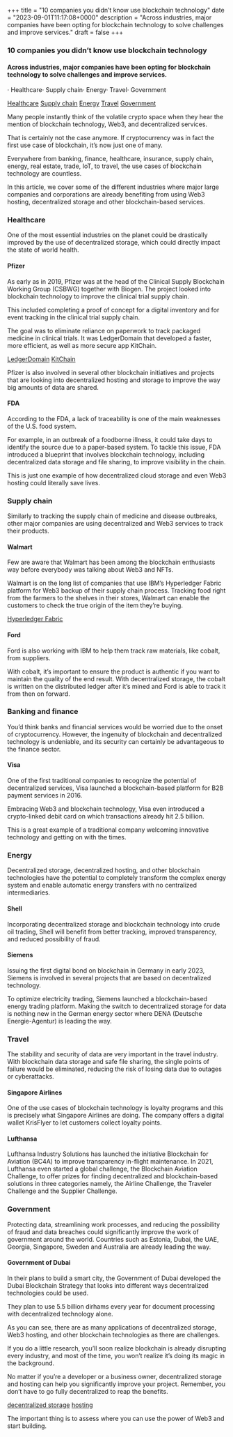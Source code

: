 +++
title = "10 companies you didn’t know use blockchain technology"
date = "2023-09-01T11:17:08+0000"
description = "Across industries, major companies have been opting for blockchain technology to solve challenges and improve services."
draft = false
+++

### 10 companies you didn’t know use blockchain technology


#### Across industries, major companies have been opting for blockchain technology to solve challenges and improve services.


· Healthcare· Supply chain· Energy· Travel· Government

[Healthcare](#324b)
[Supply chain](#f916)
[Energy](#fbad)
[Travel](#f8b5)
[Government](#9a89)

Many people instantly think of the volatile crypto space when they hear the mention of blockchain technology, Web3, and decentralized services.


That is certainly not the case anymore. If cryptocurrency was in fact the first use case of blockchain, it’s now just one of many.


Everywhere from banking, finance, healthcare, insurance, supply chain, energy, real estate, trade, IoT, to travel, the use cases of blockchain technology are countless.


In this article, we cover some of the different industries where major large companies and corporations are already benefiting from using Web3 hosting, decentralized storage and other blockchain-based services.


### Healthcare


One of the most essential industries on the planet could be drastically improved by the use of decentralized storage, which could directly impact the state of world health.


#### Pfizer


As early as in 2019, Pfizer was at the head of the Clinical Supply Blockchain Working Group (CSBWG) together with Biogen. The project looked into blockchain technology to improve the clinical trial supply chain.


This included completing a proof of concept for a digital inventory and for event tracking in the clinical trial supply chain.


The goal was to eliminate reliance on paperwork to track packaged medicine in clinical trials. It was LedgerDomain that developed a faster, more efficient, as well as more secure app KitChain.

[LedgerDomain](https://ledgerdomain.com/)
[KitChain](https://www.kitchain.org/)

Pfizer is also involved in several other blockchain initiatives and projects that are looking into decentralized hosting and storage to improve the way big amounts of data are shared.


#### FDA


According to the FDA, a lack of traceability is one of the main weaknesses of the U.S. food system.


For example, in an outbreak of a foodborne illness, it could take days to identify the source due to a paper-based system. To tackle this issue, FDA introduced a blueprint that involves blockchain technology, including decentralized data storage and file sharing, to improve visibility in the chain.


This is just one example of how decentralized cloud storage and even Web3 hosting could literally save lives.


### Supply chain


Similarly to tracking the supply chain of medicine and disease outbreaks, other major companies are using decentralized and Web3 services to track their products.


#### Walmart


Few are aware that Walmart has been among the blockchain enthusiasts way before everybody was talking about Web3 and NFTs.


Walmart is on the long list of companies that use IBM’s Hyperledger Fabric platform for Web3 backup of their supply chain process. Tracking food right from the farmers to the shelves in their stores, Walmart can enable the customers to check the true origin of the item they’re buying.

[Hyperledger Fabric](https://www.hyperledger.org/projects/fabric)

#### Ford


Ford is also working with IBM to help them track raw materials, like cobalt, from suppliers.


With cobalt, it’s important to ensure the product is authentic if you want to maintain the quality of the end result. With decentralized storage, the cobalt is written on the distributed ledger after it’s mined and Ford is able to track it from then on forward.


### Banking and finance


You’d think banks and financial services would be worried due to the onset of cryptocurrency. However, the ingenuity of blockchain and decentralized technology is undeniable, and its security can certainly be advantageous to the finance sector.


#### Visa


One of the first traditional companies to recognize the potential of decentralized services, Visa launched a blockchain-based platform for B2B payment services in 2016.


Embracing Web3 and blockchain technology, Visa even introduced a crypto-linked debit card on which transactions already hit 2.5 billion.


This is a great example of a traditional company welcoming innovative technology and getting on with the times.


### Energy


Decentralized storage, decentralized hosting, and other blockchain technologies have the potential to completely transform the complex energy system and enable automatic energy transfers with no centralized intermediaries.


#### Shell


Incorporating decentralized storage and blockchain technology into crude oil trading, Shell will benefit from better tracking, improved transparency, and reduced possibility of fraud.


#### Siemens


Issuing the first digital bond on blockchain in Germany in early 2023, Siemens is involved in several projects that are based on decentralized technology.


To optimize electricity trading, Siemens launched a blockchain-based energy trading platform. Making the switch to decentralized storage for data is nothing new in the German energy sector where DENA (Deutsche Energie-Agentur) is leading the way.


### Travel


The stability and security of data are very important in the travel industry. With blockchain data storage and safe file sharing, the single points of failure would be eliminated, reducing the risk of losing data due to outages or cyberattacks.


#### Singapore Airlines


One of the use cases of blockchain technology is loyalty programs and this is precisely what Singapore Airlines are doing. The company offers a digital wallet KrisFlyer to let customers collect loyalty points.


#### Lufthansa


Lufthansa Industry Solutions has launched the initiative Blockchain for Aviation (BC4A) to improve transparency in-flight maintenance. In 2021, Lufthansa even started a global challenge, the Blockchain Aviation Challenge, to offer prizes for finding decentralized and blockchain-based solutions in three categories namely, the Airline Challenge, the Traveler Challenge and the Supplier Challenge.


### Government


Protecting data, streamlining work processes, and reducing the possibility of fraud and data breaches could significantly improve the work of government around the world. Countries such as Estonia, Dubai, the UAE, Georgia, Singapore, Sweden and Australia are already leading the way.


#### Government of Dubai


In their plans to build a smart city, the Government of Dubai developed the Dubai Blockchain Strategy that looks into different ways decentralized technologies could be used.


They plan to use 5.5 billion dirhams every year for document processing with decentralized technology alone.


As you can see, there are as many applications of decentralized storage, Web3 hosting, and other blockchain technologies as there are challenges.


If you do a little research, you’ll soon realize blockchain is already disrupting every industry, and most of the time, you won’t realize it’s doing its magic in the background.


No matter if you’re a developer or a business owner, decentralized storage and hosting can help you significantly improve your project. Remember, you don’t have to go fully decentralized to reap the benefits.

[decentralized storage](https://medium.com/apillon/faq-apillon-web3-storage-c99a9b0e8b12)
[hosting](https://medium.com/apillon/faq-apillon-web3-hosting-81d5477661e7)

The important thing is to assess where you can use the power of Web3 and start building.
